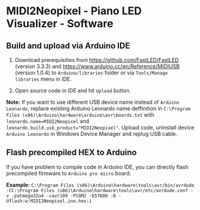 # MIDI2Neopixel - Piano LED Visualizer - Software

## Build and upload via Arduino IDE

1. Download prerequisities from https://github.com/FastLED/FastLED (version 3.3.3) and https://www.arduino.cc/en/Reference/MIDIUSB (version 1.0.4) to `Arduino/libraries` folder or via `Tools/Manage libraries` menu in IDE. 

2. Open source code in IDE and hit `Upload` button.

**Note:** If you want to use different USB device name instead of `Arduino Leonardo`, replace existing Arduino Leonardo name deffinition in `C:\Program Files (x86)\Arduino\hardware\arduino\avr\boards.txt` with `leonardo.name=MIDI2Neopixel` and `leonardo.build.usb_product="MIDI2Neopixel"`. Upload code, uninstall device `Arduino Leonardo` in Windows Device Manager and replug USB cable.


## Flash precompiled HEX to Arduino

If you have problem to compile code in Arduino IDE, you can directly flash precompiled firmware to `Arduino pro micro` board.

**Example:** `C:\Program Files (x86)\Arduino\hardware\tools\avr/bin/avrdude -CC:\Program Files (x86)\Arduino\hardware\tools\avr/etc/avrdude.conf -v -patmega32u4 -cavr109 -PCOM2 -b57600 -D -Uflash:w:MIDI2Neopixel.ino.hex:i`



